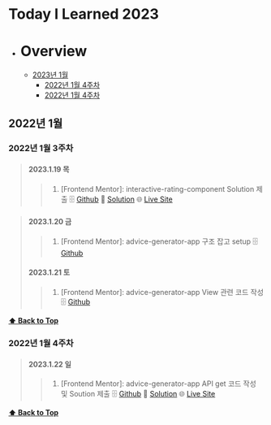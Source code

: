 # Today I Learned 2023

- # Overview
  - [2023년 1월](#2023년-1월)
    - [2022년 1월 4주차](#2022년-1월-3주차)
    - [2022년 1월 4주차](#2022년-1월-4주차)
 
## 2022년 1월

### 2022년 1월 3주차

> #### 2023.1.19 목
>
> > 1. [Frontend Mentor]: interactive-rating-component Solution 제출 🗄️ [Github](https://github.com/PhilosopherProgrammer/interactive-rating-component) 🔮 [Solution](https://www.frontendmentor.io/solutions/interactive-rating-component-FhgSymMR15) 🌐 [Live Site](https://philosopherprogrammer.github.io/interactive-rating-component/) 

>
> #### 2023.1.20 금
>
> > 1. [Frontend Mentor]: advice-generator-app 구조 잡고 setup 🗄️ [Github](https://github.com/PhilosopherProgrammer/advice-generator-app)
>
> #### 2023.1.21 토
>
> > 1. [Frontend Mentor]: advice-generator-app View 관련 코드 작성 🗄️ [Github](https://github.com/PhilosopherProgrammer/advice-generator-app)
>


**[⬆ Back to Top](#overview)**

### 2022년 1월 4주차

> #### 2023.1.22 일
>
> > 1. [Frontend Mentor]: advice-generator-app API get 코드 작성 및 Soution 제출 🗄️ [Github](https://github.com/PhilosopherProgrammer/advice-generator-app) 🔮 [Solution](https://www.frontendmentor.io/solutions/advice-generator-app-Y8qRN81VYG) 🌐 [Live Site](https://philosopherprogrammer.github.io/advice-generator-app/)
>

**[⬆ Back to Top](#overview)**
